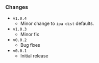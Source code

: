 ### Changes

* `v1.0.4`
  * Minor change to `ipa dist` defaults.
* `v1.0.3`
  * Minor fix
* `v0.0.2`
  * Bug fixes
* `v0.0.1`
  * Initial release
